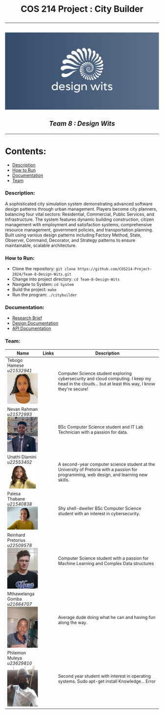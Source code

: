 # <p style="text-align: center;"> COS 214 Project : City Builder </p>
---
<br><img src="./images/logolandscape.png"></br>
##  <p style="text-align: center;"> *Team 8 : Design Wits* </p>
---
# Contents:
- [Description](#description)
- [How to Run](#how-to-run)
- [Documentation](#documentation)
- [Team](#team)
### Description:
A sophisticated city simulation system demonstrating advanced software design patterns through urban management. Players become city planners, balancing four vital sectors: Residential, Commercial, Public Services, and Infrastructure. The system features dynamic building construction, citizen management with employment and satisfaction systems, comprehensive resource management, government policies, and transportation planning. Built using various design patterns including Factory Method, State, Observer, Command, Decorator, and Strategy patterns to ensure maintainable, scalable architecture.
### How to Run:
- Clone the repository: `git clone https://github.com/COS214-Project-2024/Team-8-Design-Wits.git`
- Change into project directory: `cd Team-8-Design-Wits`
- Navigate to System: `cd System`
- Build the project: `make`
- Run the program: `./citybuilder`
### Documentation:
- [Research Brief](Report/COS214_RESEARCH_BRIEF%20(2).pdf)
- [Design Documentation](Report/Design%20Wits.pdf)
- [API Documentation](doxygen/html/index.html)
### Team:
| Name | Links | Description |
|----------------|------|-------------|
| Tebogo Hamese<br> *u21532941*<br><img src="./images/tebogo.jpg" width="100"> | <br>[<img src="https://github.com/favicon.ico" width="16" height="16">](https://github.com/tibbyhm) |Computer Science student exploring cybersecurity and cloud computing. I keep my head in the clouds... but at least this way, I know they're secure!|
| Nevan Rahman<br>*u21572993*<br><img src="./images/nev.JPEG" width="100"> | <br>[<img src="https://github.com/favicon.ico" width="16" height="16">](https://github.com/rsnevan) [<img src="https://raw.githubusercontent.com/FortAwesome/Font-Awesome/6.x/svgs/brands/linkedin.svg" width="16" height="16">](https://linkedin.com/in/nevanrahman) | BSc Computer Science student and IT Lab Technician with a passion for data. |
| Unathi Dlamini<br>*u22553402*<br><img src="./images/unathi.jpg" width="100"> | <br>[<img src="https://github.com/favicon.ico" width="16" height="16">](https://github.com/unathi3) [<img src="https://raw.githubusercontent.com/FortAwesome/Font-Awesome/6.x/svgs/brands/linkedin.svg" width="16" height="16">](https://www.linkedin.com/in/unathi-dlamini-237007224/) |A second-year computer science student at the University of Pretoria with a passion for programming, web design, and learning new skills.|
| Palesa Thabane<br>*u21540838*<br><img src="./images/palesa.jpg" width="100"> | <br>[<img src="https://github.com/favicon.ico" width="16" height="16">](https://github.com/ms-thabane) | Shy shell-dweller BSc Computer Science student with an interest in cybersecurity. |
| Reinhard Pretorius<br>*u22509578*<br><img src="./images/reinhard.jpg" width="100"> | <br>[<img src="https://github.com/favicon.ico" width="16" height="16">](https://github.com/WizardOfGold) |Computer Science student with a passion for Machine Learning and Complex Data structures|
| Mthawelanga Gomba<br>*u21664707*<br><img src="./images/mtha.jpg" width="100"> |<br>[<img src="https://github.com/favicon.ico" width="16" height="16">](https://github.com/AuraBlack123)| Average dude doing what he can and having fun along the way.|
| Philemon Muleya<br>*u23629810*<br><img src="./images/philemon.jpg" width="100"> | <br>[<img src="https://github.com/favicon.ico" width="16" height="16">](https://github.com/UML23) |Second year student with interest in operating systems. Sudo apt-get install Knowledge... Error|
